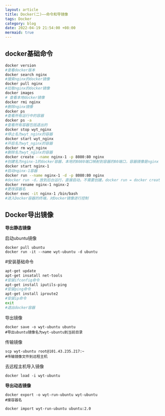 ```yaml
---
layout: article
title: Docker(二)——命令和导镜像
tags: Docker
category: blog
date: 2022-04-19 21:54:00 +08:00
mermaid: true
---
```

## docker基础命令

```bash
docker version
#查看docker版本
docker search nginx
#搜索nginx的docker镜像
docker pull nginx
#拉取nginx的docker镜像
docker images
# 查看本地docker镜像
docker rmi nginx
#删除nginx镜像
docker ps
#查看所有运行中的容器
docker ps -a
#查看所有容器包括退出的
docker stop wyt_nginx
#停止名为wyt_nginx的容器
docker start wyt_nginx
#开启名为wyt_nginx的容器
docker rm wyt_nginx
#删除名为wyt_nginx的容器
docker create --name nginx-1 -p 8080:80 nginx
#创建名为nginx-1的docker容器，本地的8080端口映射到容器的80端口，容器镜像是nginx
docker start nginx-1
#启动nginx-1容器
docker run --name nginx-1 -d -p 8080:80 nginx
#docker run -d，放到后台运行，直接启动。不需要创建。docker run = docker create+docker start
docker rename nginx-1 nginx-2
#更改容器名
docker exec -it nginx-1 /bin/bash
#进入Docker容器的终端，对Docker镜像进行控制
```

## Docker导出镜像
**导出静态镜像**

启动ubuntu镜像
```shell
docker pull ubuntu
docker run -it --name wyt-ubuntu -d ubuntu
```
#安装基础命令
```bash
apt-get update
apt-get insatall net-tools
#安装ifconfig命令
apt-get install iputils-ping
#安装ping命令
apt-get install iproute2
#安装ip命令
exit
#退出docker容器
```
导出镜像
```shell
docker save -o wyt-ubuntu ubuntu
#导出ubuntu镜像名为wyt-ubuntu到当前目录
```
传输镜像

```shell
scp wyt-ubuntu root@101.43.235.217:~
#传输镜像文件到远程主机
```
去远程主机导入镜像

```shell
docker load -i wyt-ubuntu
```
**导出动态镜像**

```shell
docker export -o wyt-run-ubuntu wyt-ubuntu
#接容器名
```

```shell
docker import wyt-run-ubuntu ubuntu:2.0
```
